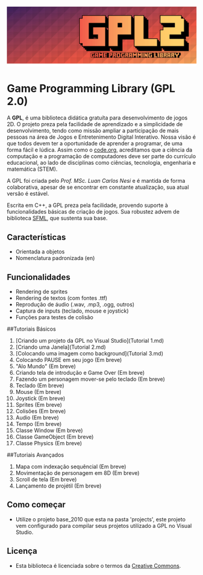 ![image](https://raw.githubusercontent.com/libgpl/GPL/master/GPL2.0/GPLib/resources/logo/LogoGPL2a.png)

# Game Programming Library (GPL 2.0)

A **GPL**, é uma biblioteca didática gratuíta para desenvolvimento de jogos 2D. O projeto preza pela facilidade de aprendizado e a simplicidade de desenvolvimento, tendo como missão ampliar a participação de mais pessoas na área de Jogos e Entretenimento Digital Interativo. Nossa visão é que todos devem ter a oportunidade de aprender a programar, de uma forma fácil e lúdica. Assim como o [code.org](http://code.org/), acreditamos que a ciência da computação e a programação de computadores deve ser parte do currículo educacional, ao lado de disciplinas como ciências, tecnologia, engenharia e matemática (STEM).

A GPL foi criada pelo *Prof. MSc. Luan Carlos Nesi* e é mantida de forma colaborativa, apesar de se encontrar em constante atualização, sua atual versão é estável.

Escrita em C++, a GPL preza pela facilidade, provendo suporte à funcionalidades básicas de criação de jogos. Sua robustez advem de biblioteca [SFML](http://www.sfml-dev.org/), que sustenta sua base.

## Características

  - Orientada a objetos
  - Nomenclatura padronizada (en)

## Funcionalidades

  - Rendering de sprites
  - Rendering de textos (com fontes .ttf)
  - Reprodução de áudio (.wav, .mp3, .ogg, outros)
  - Captura de inputs (teclado, mouse e joystick)
  - Funções para testes de colisão

<!--
## Jogos usando a Unicórnio

  - I hate Flappy Bird: [vídeo](http://www.youtube.com/watch?v=IgDd3IXTekg) 
  - PokeTretaMon: [vídeo](http://youtu.be/0x9sIIj6oBU)   
  - Outro jogo estilo pokemon: [vídeo] (http://youtu.be/FAv_1ucMwac)  
  
Está usando a GPL seu projeto? Deixe-nos saber.  
Mande um email para 'libgpl@gmail.com' contendo um vídeo ou um link com imagens do projeto.

## Instituições usando a GPL

  - [Universidade do Vale do Rio dos Sinos](http://www.unisinos.br) (Unisinos), no Rio Grande do Sul, nos cursos superiores de Jogos Digitais. 
-->
##Tutoriais Básicos
1. [Criando um projeto da GPL no Visual Studio](Tutorial 1.md)
2. [Criando uma Janela](Tutorial 2.md)
3. [Colocando uma imagem como background](Tutorial 3.md)
4. Colocando PAUSE em seu jogo (Em breve)
5. "Alo Mundo" (Em breve)
6. Criando tela de introdução e Game Over (Em breve)
7. Fazendo um personagem mover-se pelo teclado (Em breve)
8. Teclado (Em breve)
9. Mouse (Em breve)
10. Joystick (Em breve)
11. Sprites (Em breve)
12. Colisões (Em breve)
13. Audio (Em breve)
14. Tempo (Em breve)
15. Classe Window (Em breve)
16. Classe GameObject (Em breve)
17. Classe Physics (Em breve)

##Tutoriais Avançados
1. Mapa com indexação sequêncial (Em breve)
2. Movimentação de personagem em 8D (Em breve)
3. Scroll de tela (Em breve)
4. Lançamento de projétil (Em breve)

## Como começar
  - Utilize o projeto base_2010 que esta na pasta 'projects', este projeto vem configurado para compilar seus projetos utilizado a GPL no Visual Studio.

<!--
Ainda não existe um plugin ou script para a criação de novos projetos, você sempre deve utilizar o projeto base para iniciar.
-->

## Licença

  - Esta biblioteca é licenciada sobre o termos da [Creative Commons](https://creativecommons.org).
